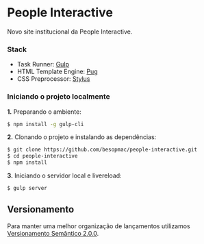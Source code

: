 # People Interactive

Novo site institucional da People Interactive.

### Stack

- Task Runner: [Gulp](http://gulpjs.com/)
- HTML Template Engine: [Pug](https://pugjs.org/api/getting-started.html)
- CSS Preprocessor: [Stylus](http://stylus-lang.com/)

### Iniciando o projeto localmente

**1.** Preparando o ambiente:
```sh
$ npm install -g gulp-cli
```

**2.** Clonando o projeto e instalando as dependências:
```sh
$ git clone https://github.com/besopmac/people-interactive.git
$ cd people-interactive
$ npm install
```

**3.** Iniciando o servidor local e livereload:
```sh
$ gulp server
```

## Versionamento

Para manter uma melhor organização de lançamentos utilizamos [Versionamento Semântico 2.0.0](http://semver.org/).
